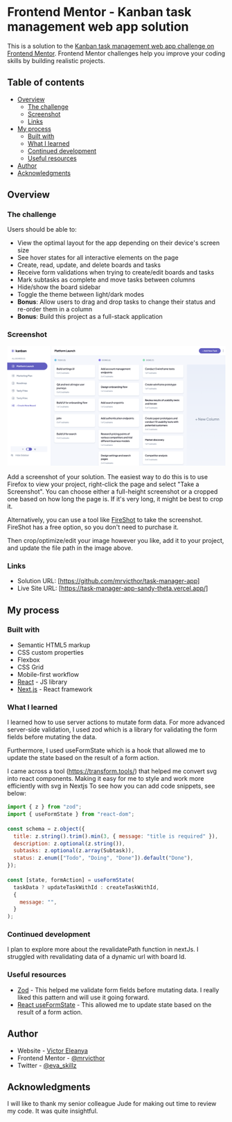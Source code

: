 # Frontend Mentor - Kanban task management web app solution

This is a solution to the [Kanban task management web app challenge on Frontend Mentor](https://www.frontendmentor.io/challenges/kanban-task-management-web-app-wgQLt-HlbB). Frontend Mentor challenges help you improve your coding skills by building realistic projects.

## Table of contents

- [Overview](#overview)
  - [The challenge](#the-challenge)
  - [Screenshot](#screenshot)
  - [Links](#links)
- [My process](#my-process)
  - [Built with](#built-with)
  - [What I learned](#what-i-learned)
  - [Continued development](#continued-development)
  - [Useful resources](#useful-resources)
- [Author](#author)
- [Acknowledgments](#acknowledgments)

## Overview

### The challenge

Users should be able to:

- View the optimal layout for the app depending on their device's screen size
- See hover states for all interactive elements on the page
- Create, read, update, and delete boards and tasks
- Receive form validations when trying to create/edit boards and tasks
- Mark subtasks as complete and move tasks between columns
- Hide/show the board sidebar
- Toggle the theme between light/dark modes
- **Bonus**: Allow users to drag and drop tasks to change their status and re-order them in a column
- **Bonus**: Build this project as a full-stack application

### Screenshot

![](./screenshot.png)

Add a screenshot of your solution. The easiest way to do this is to use Firefox to view your project, right-click the page and select "Take a Screenshot". You can choose either a full-height screenshot or a cropped one based on how long the page is. If it's very long, it might be best to crop it.

Alternatively, you can use a tool like [FireShot](https://getfireshot.com/) to take the screenshot. FireShot has a free option, so you don't need to purchase it.

Then crop/optimize/edit your image however you like, add it to your project, and update the file path in the image above.

### Links

- Solution URL: [https://github.com/mrvicthor/task-manager-app]
- Live Site URL: [https://task-manager-app-sandy-theta.vercel.app/]

## My process

### Built with

- Semantic HTML5 markup
- CSS custom properties
- Flexbox
- CSS Grid
- Mobile-first workflow
- [React](https://reactjs.org/) - JS library
- [Next.js](https://nextjs.org/) - React framework

### What I learned

I learned how to use server actions to mutate form data. For more advanced server-side validation, I used zod which is a library for validating the form fields before mutating the data.

Furthermore, I used useFormState which is a hook that allowed me to update the state based on the result of a form action.

I came across a tool (https://transform.tools/) that helped me convert svg into react components. Making it easy for me to style and work more efficiently with svg in Nextjs
To see how you can add code snippets, see below:

```js
import { z } from "zod";
import { useFormState } from "react-dom";

const schema = z.object({
  title: z.string().trim().min(3, { message: "title is required" }),
  description: z.optional(z.string()),
  subtasks: z.optional(z.array(Subtask)),
  status: z.enum(["Todo", "Doing", "Done"]).default("Done"),
});

const [state, formAction] = useFormState(
  taskData ? updateTaskWithId : createTaskWithId,
  {
    message: "",
  }
);
```

### Continued development

I plan to explore more about the revalidatePath function in nextJs. I struggled with revalidating data of a dynamic url with board Id.

### Useful resources

- [Zod](https://zod.dev/) - This helped me validate form fields before mutating data. I really liked this pattern and will use it going forward.
- [React useFormState](https://react.dev/reference/react/useActionState) - This allowed me to update state based on the result of a form action.

## Author

- Website - [Victor Eleanya](https://t.co/GyuJhbPKuM)
- Frontend Mentor - [@mrvicthor](https://www.frontendmentor.io/profile/mrvicthor)
- Twitter - [@eva_skillz](https://x.com/eva_skillz)

## Acknowledgments

I will like to thank my senior colleague Jude for making out time to review my code. It was quite insightful.
